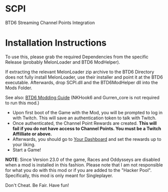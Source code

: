 # SCPI
BTD6 Streaming Channel Points Integration


# Installation Instructions
To use this, please grab the required Dependencies from the specific Release (probably MelonLoader and BTD6 ModHelper).

If extracting the relevant MelonLoader zip archive to the BTD6 Directory does not fully install MelonLoader, use their installer and point it at the BTD6 executable. Afterwards,
drop SCPI.dll and the BTD6ModHelper dll into the Mods Folder.

See also: [BTD6 Modding Guide](https://hemisemidemipresent.github.io/btd6-modding-tutorial/) (NKHook6 and Gurren_core is not required to run this mod.)

* Upon first boot of the Game with the Mod, you will be prompted to log in with Twitch. This will save an authentication token to talk with Twitch.
* Once authenticated, the Channel Point Rewards are created. **This will fail if you do not have access to Channel Points. You must be a Twitch Affilliate or above.**
* Afterwards, you should go to [Your Dashboard](https://dashboard.twitch.tv/viewer-rewards/channel-points/rewards) and set the rewards up to your liking.
* Start a Game!

**NOTE**: Since Version 23.0 of the game, Races and Oddysseys are disabled when a mod is installed in this fashion. Please note that I am not responsible for what you do with
this mod or if you are added to the "Hacker Pool". Specifically, this mod is only meant for Singleplayer.

Don't Cheat. Be Fair. Have fun!
